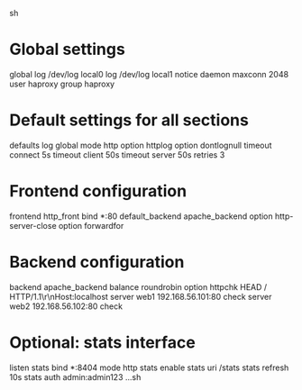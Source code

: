 sh

# Global settings
global
    log /dev/log local0
    log /dev/log local1 notice
    daemon
    maxconn 2048
    user haproxy
    group haproxy

# Default settings for all sections
defaults
    log     global
    mode    http
    option  httplog
    option  dontlognull
    timeout connect 5s
    timeout client  50s
    timeout server  50s
    retries 3

# Frontend configuration
frontend http_front
    bind *:80
    default_backend apache_backend
    option http-server-close
    option forwardfor

# Backend configuration
backend apache_backend
    balance roundrobin
    option httpchk HEAD / HTTP/1.1\r\nHost:localhost
    server web1 192.168.56.101:80 check
    server web2 192.168.56.102:80 check

# Optional: stats interface
listen stats
    bind *:8404
    mode http
    stats enable
    stats uri /stats
    stats refresh 10s
    stats auth admin:admin123
...sh
